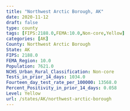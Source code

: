 ```yaml
---
title: "Northwest Arctic Borough, AK"
date: 2020-11-12
draft: false
type: county
tags: [FIPS:2188.0,FEMA:10.0,Non-core,Yellow]
categories: [AK]
County: Northwest Arctic Borough
State: AK
FIPS: 2188.0
FEMA_Region: 10.0
Population: 7621.0
NCHS_Urban_Rural_Classification: Non-core
Tests_in_prior_14_days: 1034.0
Fourteen_day_test_rate_per_100000: 13568.0
Percent_Positivity_in_prior_14_days: 0.058
Level: Yellow
url: /states/AK/northwest-arctic-borough
---
```



